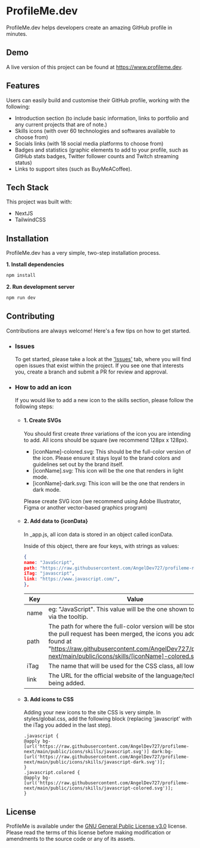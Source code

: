 # ProfileMe.dev

ProfileMe.dev helps developers create an amazing GitHub profile in minutes.

## Demo

A live version of this project can be found at https://www.profileme.dev.

## Features

Users can easily build and customise their GitHub profile, working with the following:

- Introduction section (to include basic information, links to portfolio and any current projects that are of note.)
- Skills icons (with over 60 technologies and softwares available to choose from)
- Socials links (with 18 social media platforms to choose from)
- Badges and statistics (graphic elements to add to your profile, such as GitHub stats badges, Twitter follower counts and Twitch streaming status)
- Links to support sites (such as BuyMeACoffee).

## Tech Stack

This project was built with:

- NextJS
- TailwindCSS

## Installation

ProfileMe.dev has a very simple, two-step installation process.

**1. Install dependencies**

```bash
npm install
```

**2. Run development server**

```bash
npm run dev
```

## Contributing

Contributions are always welcome! Here's a few tips on how to get started.

- ### Issues

  To get started, please take a look at the ['Issues'](https://github.com/AngelDev727/profileme-dev/issues) tab, where you will find open issues that exist within the project. If you see one that interests you, create a branch and submit a PR for review and approval.

- ### How to add an icon

  If you would like to add a new icon to the skills section, please follow the following steps:

  - #### **1. Create SVGs**

    You should first create _three_ variations of the icon you are intending to add.
    All icons should be square (we recommend 128px x 128px).

    - [iconName]-colored.svg: This should be the full-color version of the icon. Please ensure it stays loyal to the brand colors and guidelines set out by the brand itself.
    - [iconName].svg: This icon will be the one that renders in light mode.
    - [iconName]-dark.svg: This icon will be the one that renders in dark mode.

    Please create SVG icon (we recommend using Adobe Illustrator, Figma or another vector-based graphics program)

  - #### **2. Add data to {iconData}**

    In \_app.js, all icon data is stored in an object called iconData.

    Inside of this object, there are four keys, with strings as values:

    ```json
    {
    name: "JavaScript",
    path: "https://raw.githubusercontent.com/AngelDev727/profileme-next/main/public/icons/skills/javascript-colored.svg",
    iTag: "javascript",
    link: "https://www.javascript.com/",
    },
    ```

    | Key  | Value                                                                                                                                                                                                                                               |
    | ---- | --------------------------------------------------------------------------------------------------------------------------------------------------------------------------------------------------------------------------------------------------- |
    | name | eg: "JavaScript". This value will be the one shown to the user via the tooltip.                                                                                                                                                                     |
    | path | The path for where the full-color version will be stored. Once the pull request has been merged, the icons you add will be found at "https://raw.githubusercontent.com/AngelDev727/profileme-next/main/public/icons/skills/[iconName]-colored.svg". |
    | iTag | The name that will be used for the CSS class, all lower case.                                                                                                                                                                                       |
    | link | The URL for the official website of the language/technology being added.                                                                                                                                                                            |

  - #### **3. Add icons to CSS**

    Adding your new icons to the site CSS is very simple. In styles/global.css, add the following block (replacing 'javascript' with the iTag you added in the last step).

    ```
    .javascript {
    @apply bg-[url('https://raw.githubusercontent.com/AngelDev727/profileme-next/main/public/icons/skills/javascript.svg')] dark:bg-[url('https://raw.githubusercontent.com/AngelDev727/profileme-next/main/public/icons/skills/javascript-dark.svg')];
    }
    .javascript.colored {
    @apply bg-[url('https://raw.githubusercontent.com/AngelDev727/profileme-next/main/public/icons/skills/javascript-colored.svg')];
    }
    ```

## License

ProfileMe is available under the [GNU General Public License v3.0](https://choosealicense.com/licenses/gpl-3.0/) license. Please read the terms of this license before making modification or amendments to the source code or any of its assets.

